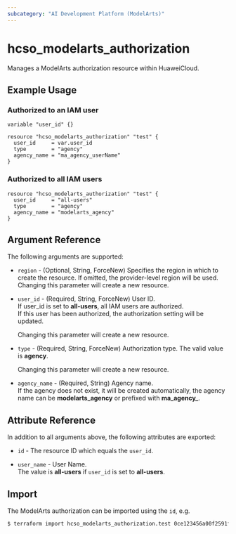 ```yaml
---
subcategory: "AI Development Platform (ModelArts)"
---
```


# hcso_modelarts_authorization

Manages a ModelArts authorization resource within HuaweiCloud.  

## Example Usage

### Authorized to an IAM user

```hcl
variable "user_id" {}

resource "hcso_modelarts_authorization" "test" {
  user_id     = var.user_id
  type        = "agency"
  agency_name = "ma_agency_userName"
}
```

### Authorized to all IAM users

```hcl
resource "hcso_modelarts_authorization" "test" {
  user_id     = "all-users"
  type        = "agency"
  agency_name = "modelarts_agency"
}
```

## Argument Reference

The following arguments are supported:

* `region` - (Optional, String, ForceNew) Specifies the region in which to create the resource.
  If omitted, the provider-level region will be used. Changing this parameter will create a new resource.

* `user_id` - (Required, String, ForceNew) User ID.  
  If user_id is set to **all-users**, all IAM users are authorized.  
  If this user has been authorized, the authorization setting will be updated.

  Changing this parameter will create a new resource.

* `type` - (Required, String, ForceNew) Authorization type. The valid value is **agency**.  

  Changing this parameter will create a new resource.

* `agency_name` - (Required, String) Agency name.  
  If the agency does not exist, it will be created automatically,
  the agency name can be **modelarts_agency** or prefixed with **ma_agency_**.

## Attribute Reference

In addition to all arguments above, the following attributes are exported:

* `id` - The resource ID which equals the `user_id`.

* `user_name` - User Name.  
  The value is **all-users** if `user_id` is set to **all-users**.

## Import

The ModelArts authorization can be imported using the `id`, e.g.

```bash
$ terraform import hcso_modelarts_authorization.test 0ce123456a00f2591fabc00385ff1234
```
